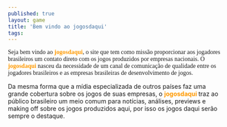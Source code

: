 ```yaml
---
published: true
layout: game
title: 'Bem vindo ao jogosdaqui'
tags: 
---
```

<p style="font-family: verdana;">Seja bem vindo ao <span style="font-weight: bold; color: #ff9900;">jogosdaqui</span>, o site que tem como missão proporcionar aos jogadores brasileiros um contato direto com os jogos produzidos por empresas nacionais. O <span style="font-weight: bold; color: #ff9900;">jogosdaqui</span> nasceu da necessidade de um canal de comunicação de qualidade entre os jogadores brasileiros e as empresas brasileiras de desenvolvimento de jogos.</p>

Da mesma forma que a mídia especializada de outros países faz uma grande cobertura sobre os jogos de suas empresas, o <span style="font-weight: bold; color: #ff9900;">jogosdaqui </span>traz ao público brasileiro um meio comum para notícias, análises, previews e making off sobre os jogos produzidos aqui, por isso os jogos daqui serão sempre o destaque.